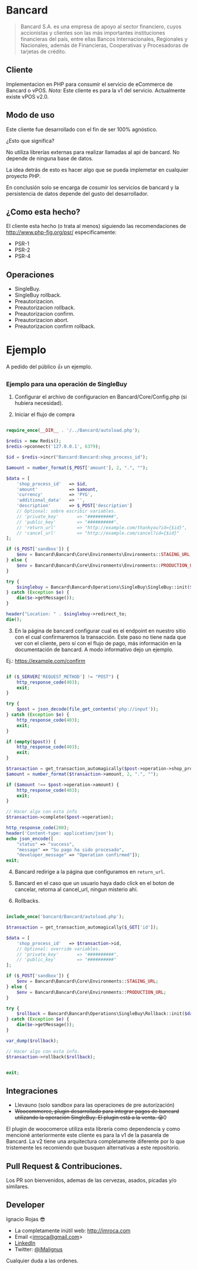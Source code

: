 # Bancard

> Bancard S.A. es una empresa de apoyo al sector financiero, cuyos accionistas y clientes son las más importantes instituciones financieras del país, entre ellas Bancos Internacionales, Regionales y Nacionales, además de Financieras, Cooperativas y Procesadoras de tarjetas de crédito.

## Cliente

Implementacion en PHP para consumir el servicio de eCommerce de Bancard o vPOS.
*Nota:* Este cliente es para la v1 del servicio. Actualmente existe vPOS v2.0.

## Modo de uso

Este cliente fue desarrollado con el fin de ser 100% agnóstico.

¿Esto que significa?

No utilíza librerías externas para realizar llamadas al api de bancard.
No depende de ninguna base de datos.

La idea detrás de esto es hacer algo que se pueda implemetar en cualquier proyecto PHP.

En conclusión solo se encarga de cosumir los servicios de bancard y la persistencia de datos depende del gusto del desarrollador.

## ¿Como esta hecho?

El cliente esta hecho (o trata al menos) siguiendo las recomendaciones de http://www.php-fig.org/psr/ especificamente:

* PSR-1
* PSR-2
* PSR-4

## Operaciones

* SingleBuy.
* SingleBuy rollback.
* Preautorizacion.
* Preautorizacion rollback.
* Preautorizacion confirm.
* Preautorizacion abort.
* Preautorizacion confirm rollback.

# Ejemplo

A pedido del público :+1: un ejemplo.

### Ejemplo para una operación de SingleBuy

1) Configurar el archivo de configuracion en Bancard/Core/Config.php (si hubiera necesidad).

2) Iniciar el flujo de compra

```php

require_once(__DIR__ . '/../Bancard/autoload.php');

$redis = new Redis();
$redis->pconnect('127.0.0.1', 6379);

$id = $redis->incr("Bancard:Bancard:shop_process_id");

$amount = number_format($_POST['amount'], 2, ".", "");

$data = [
    'shop_process_id'   => $id,
    'amount'            => $amount,
    'currency'          => 'PYG',
    'additional_data'   => '',
    'description'       => $_POST['description']
    // Optional: sobre escribir variables.
    // 'private_key'       => "##########",
    // 'public_key'        => "##########",
    // 'return_url'        => "http://example.com/thankyou?id={$id}",
    // 'cancel_url'        => "http://example.com/cancel?id={$id}"
];

if ($_POST['sandbox']) {
    $env = Bancard\Bancard\Core\Environments\Environments::STAGING_URL;
} else {
    $env = Bancard\Bancard\Core\Environments\Environments::PRODUCTION_URL;
}

try {
    $singlebuy = Bancard\Bancard\Operations\SingleBuy\SingleBuy::init($data, $env)->send();
} catch (Exception $e) {
    die($e->getMessage());
}

header("Location: " . $singlebuy->redirect_to;
die();

```

3) En la página de bancard configurar cual es el endpoint en nuestro sitio con el cual confirmaremos la transacción.
Este paso no tiene nada que ver con el cliente, pero sí con el flujo de pago, más información en la documentación de bancard.
A modo informativo dejo un ejemplo.

Ej.: https://example.com/confirm

```php

if ($_SERVER['REQUEST_METHOD'] != "POST") {
    http_response_code(403);
    exit;
}

try {
    $post = json_decode(file_get_contents('php://input'));
} catch (Exception $e) {
    http_response_code(403);
    exit;
}

if (empty($post)) {
    http_response_code(403);
    exit;
}

$transaction = get_transaction_automagically($post->operation->shop_process_id);
$amount = number_format($transaction->amount, 2, ".", "");

if ($amount !== $post->operation->amount) {
    http_response_code(403);
    exit;
}

// Hacer algo con esta info
$transaction->complete($post->operation);

http_response_code(200);
header('Content-type: application/json');
echo json_encode([
    "status" => "success",
    "message" => "Su pago ha sido procesado",
    "developer_message" => "Operation confirmed"]);
exit;

```

4) Bancard redirige a la página que configuramos en `return_url`.

5) Bancard en el caso que un usuario haya dado click en el boton de cancelar, retorna al cancel_url, ningun misterio ahí.

6) Rollbacks.

```php

include_once('bancard/Bancard/autoload.php');

$transaction = get_transaction_automagically($_GET['id']);

$data = [
    'shop_process_id'   => $transaction->id,
    // Optional: override variables.
    // 'private_key'       => "##########",
    // 'public_key'        => "##########"
];

if ($_POST['sandbox']) {
    $env = Bancard\Bancard\Core\Environments::STAGING_URL;
} else {
    $env = Bancard\Bancard\Core\Environments::PRODUCTION_URL;
}

try {
    $rollback = Bancard\Bancard\Operations\SingleBuy\Rollback::init($data, $env)->send();
} catch (Exception $e) {
    die($e->getMessage());
}

var_dump($rollback);

// Hacer algo con esta info.
$transaction->rollback($rollback);


exit;

```

## Integraciones

* Llevauno (solo sandbox para las operaciones de pre autorización)
* ~~Woocommerce, plugin desarrollado para integrar pagos de bancard utilizando la operación SingleBuy. El plugin está a la venta. :stuck_out_tongue_winking_eye:~~0

El plugin de woocomerce utiliza esta librería como dependencia y como mencioné anteriormente este cliente es para la v1 de la pasarela de Bancard. La v2 tiene una arquitectura completamente diferente por lo que tristemente les recomiendo que busquen alternativas a este repositorio.

## Pull Request & Contribuciones.

Los PR son bienvenidos, ademas de las cervezas, asados, picadas y/o similares.

## Developer

Ignacio Rojas :sunglasses:

* La completamente inútil web: http://imroca.com
* Email <<imroca@gmail.com>>
* [LinkedIn](https://www.linkedin.com/in/imroca)
* Twitter: [@iMalignus](https://twitter.com/iMalignus/)

Cualquier duda a las ordenes.
